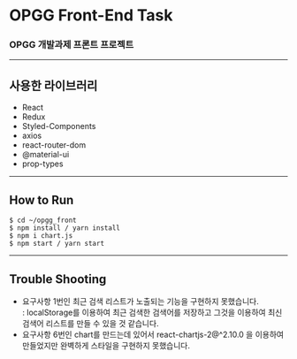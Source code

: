 # OPGG Front-End Task

### OPGG 개발과제 프론트 프로젝트

---

## 사용한 라이브러리

- React
- Redux
- Styled-Components
- axios
- react-router-dom
- @material-ui
- prop-types

---

## How to Run

```
$ cd ~/opgg_front
$ npm install / yarn install
$ npm i chart.js
$ npm start / yarn start
```

---

## Trouble Shooting

- 요구사항 1번인 최근 검색 리스트가 노출되는 기능을 구현하지 못했습니다.
  <br /> : localStorage를 이용하여 최근 검색한 검색어를 저장하고 그것을 이용하여 최신 검색어 리스트를 만들 수 있을 것 같습니다.
- 요구사항 6번인 chart를 만드는데 있어서 react-chartjs-2@^2.10.0 을 이용하여 만들었지만 완벽하게 스타일을 구현하지 못했습니다.

